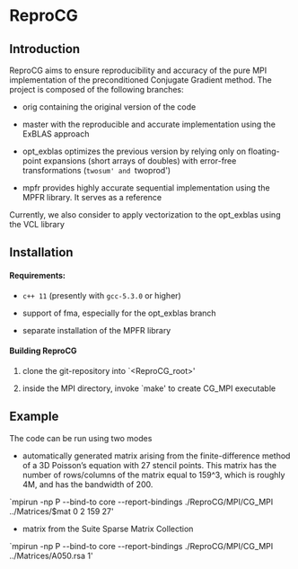 # ReproCG

## Introduction

ReproCG aims to ensure reproducibility and accuracy of the pure MPI implementation of the preconditioned Conjugate Gradient method. The project is composed of the following branches:
- orig containing the original version of the code

- master with the reproducible and accurate implementation using the ExBLAS approach

- opt_exblas optimizes the previous version by relying only on floating-point expansions (short arrays of doubles) with error-free transformations (`twosum' and `twoprod')

- mpfr provides highly accurate sequential implementation using the MPFR library. It serves as a reference

Currently, we also consider to apply vectorization to the opt_exblas using the VCL library

## Installation

#### Requirements:
- `c++ 11` (presently with `gcc-5.3.0` or higher)

- support of fma, especially for the opt_exblas branch

- separate installation of the MPFR library

#### Building ReproCG

1. clone the git-repository into `<ReproCG_root>'

2. inside the MPI directory, invoke `make' to create CG_MPI executable

## Example
The code can be run using two modes
- automatically generated matrix arising from the finite-difference method of a 3D Poisson’s equation with 27 stencil points. This matrix has the number of rows/columns of the matrix equal to 159^3, which is roughly 4M, and has the bandwidth of 200.

`mpirun -np P --bind-to core --report-bindings ./ReproCG/MPI/CG_MPI ../Matrices/$mat 0 2 159 27'

- matrix from the Suite Sparse Matrix Collection

`mpirun -np P --bind-to core --report-bindings ./ReproCG/MPI/CG_MPI ../Matrices/A050.rsa 1'
 
